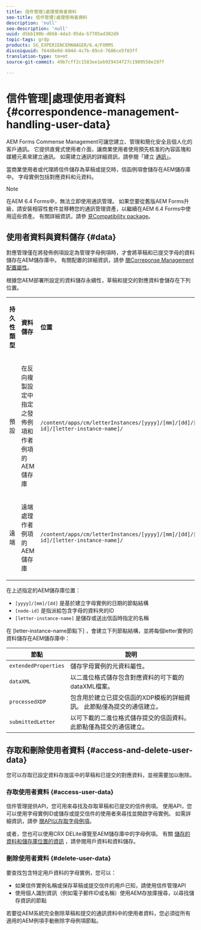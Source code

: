 ```yaml
---
title: 信件管理|處理使用者資料
seo-title: 信件管理|處理使用者資料
description: 'null'
seo-description: 'null'
uuid: d5bb190b-d668-4da3-95da-b7705ad302d9
topic-tags: grdp
products: SG_EXPERIENCEMANAGER/6.4/FORMS
discoiquuid: 764d8e0d-604d-4c7b-89cd-7686ce5f03ff
translation-type: tm+mt
source-git-commit: 49b7cff2c1583ee1eb929434f27c1989558e197f

---
```



# 信件管理|處理使用者資料 {#correspondence-management-handling-user-data}

AEM Forms Commense Management可讓您建立、管理和簡化安全且個人化的客戶通訊。 它提供直覺式使用者介面，讓商業使用者使用預先核准的內容區塊和媒體元素來建立通訊。 如需建立通訊的詳細資訊，請參閱「建立 [通訊」](/help/forms/using/create-correspondence.md)。

當商業使用者或代理將信件儲存為草稿或提交時，信函例項會儲存在AEM儲存庫中。 字母實例包括對應資料和元資料。

>[!NOTE]
>
>在AEM 6.4 Forms中，無法立即使用通訊管理。 如果您要從舊版AEM Forms升級，請安裝相容性套件並移轉您的通訊管理資產，以繼續在AEM 6.4 Forms中使用這些資產。 有關詳細資訊，請參 [見Compatibility package](/help/forms/using/compatibility-package.md)。

## 使用者資料與資料儲存 {#data}

對應管理僅在將發佈例項設定為管理字母例項時，才會將草稿和已提交字母的資料儲存在AEM儲存庫中。 有關配置的詳細資訊，請參 [閱Correponse Management配置屬性](/help/forms/using/cm-configuration-properties.md)。

根據您AEM部署所設定的資料儲存永續性，草稿和提交的對應資料會儲存在下列位置。

<table> 
 <tbody>
  <tr>
   <td><p><strong>持久性類型</strong></p> </td> 
   <td><p><strong>資料儲存</strong></p> </td> 
   <td><p><strong>位置</strong></p> </td> 
  </tr>
  <tr>
   <td><p>預設</p> </td> 
   <td><p>在反向複製設定中指定之發佈例項和作者例項的AEM儲存庫</p> </td> 
   <td><p><code>/content/apps/cm/letterInstances/[yyyy]/[mm]/[dd]/[node-id]/[letter-instance-name]/</code> </p> </td> 
  </tr>
  <tr>
   <td><p>遠端</p> </td> 
   <td><p>遠端處理作者例項的AEM儲存庫</p> </td> 
   <td><p><code>/content/apps/cm/letterInstances/[yyyy]/[mm]/[dd]/[node-id]/[letter-instance-name]/</code></p> </td> 
  </tr>
 </tbody>
</table>

在上述指定的AEM儲存庫位置：

* `[yyyy]/[mm]/[dd]` 是基於建立字母實例的日期的節點結構
* `[node-id]` 是指派給包含字母的資料夾的ID
* `[letter-instance-name]` 是儲存或送出信函時指定的名稱

在 [letter-instance-name節點下] ，會建立下列節點結構，並將每個letter實例的資料儲存在AEM儲存庫中：

| 節點 | 說明 |
|---|---|
| `extendedProperties` | 儲存字母實例的元資料屬性。 |
| `dataXML` | 以二進位格式儲存包含對應資料的可下載的dataXML檔案。 |
| `processedXDP` | 包含用於建立已提交信函的XDP模板的詳細資訊。 此節點僅為提交的通信建立。 |
| `submittedLetter` | 以可下載的二進位格式儲存提交的信函資料。 此節點僅為提交的通信建立。 |

## 存取和刪除使用者資料 {#access-and-delete-user-data}

您可以存取已設定資料存放區中的草稿和已提交的對應資料，並視需要加以刪除。

### 存取使用者資料 {#access-user-data}

信件管理提供API，您可用來尋找及存取草稿和已提交的信件例項。 使用API，您可以使用字母實例ID或儲存或提交信件的使用者來尋找並開啟字母實例。 如需詳細資訊，請參 [閱API以存取字母例項](/help/forms/using/cm-apis-to-access-letter-instances.md)。

或者，您也可以使用CRX DELite導覽至AEM儲存庫中的字母例項。 有關 [儲存的資料和儲存庫位置的資訊](/help/forms/using/correspondence-management-handling-user-data.md#data) ，請參閱用戶資料和資料儲存。

### 刪除使用者資料 {#delete-user-data}

要查找包含特定用戶資料的字母實例，您可以：

* 如果信件實例名稱或保存草稿或提交信件的用戶已知，請使用信件管理API
* 使用個人識別資訊（例如電子郵件ID或名稱）使用AEM存放庫搜尋，以尋找儲存資訊的節點

若要從AEM系統完全刪除草稿和提交的通訊資料中的使用者資料，您必須從所有適用的AEM例項手動刪除字母例項節點。
